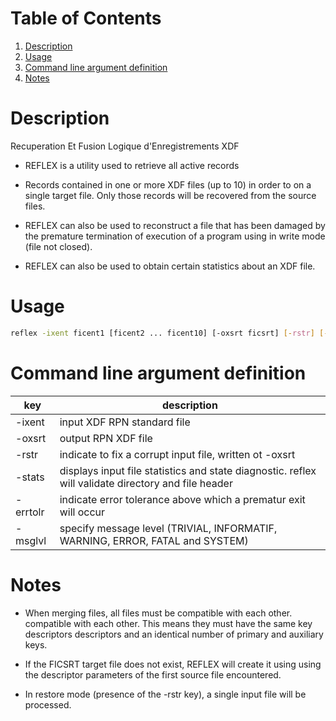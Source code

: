 # Table of Contents
1. [Description](#description)
2. [Usage](#usage)
3. [Command line argument definition](#command-line-argument-definition)
4. [Notes](#notes)

# Description

Recuperation Et Fusion Logique d'Enregistrements XDF

* REFLEX is a utility used to retrieve all active records
* Records contained in one or more XDF files (up to 10) in order to on a single target file. Only those records will be recovered from the source files.

* REFLEX can also be used to reconstruct a file that has been damaged by the premature termination of execution of a program using in write mode (file not closed).

* REFLEX can also be used to obtain certain statistics about an XDF file.

# Usage

```bash
reflex -ixent ficent1 [ficent2 ... ficent10] [-oxsrt ficsrt] [-rstr] [-stats] [-errtolr niveau] [-msglvl niveau]
```

# Command line argument definition

|      key       |     description    | 
| -------------- | ------------------ |
| -ixent         | input XDF RPN standard file |
| -oxsrt         | output RPN XDF file |
| -rstr          | indicate to fix a corrupt input file, written ot -oxsrt |
| -stats         | displays input file statistics and state diagnostic. reflex will validate directory and file header|
| -errtolr       | indicate error tolerance above which a prematur exit will occur|
| -msglvl        | specify message level (TRIVIAL, INFORMATIF, WARNING, ERROR, FATAL and SYSTEM)|

# Notes
* When merging files, all files must be compatible with each other.
compatible with each other. This means they must have the same key descriptors
descriptors and an identical number of primary and auxiliary keys.

* If the FICSRT target file does not exist, REFLEX will create it using
using the descriptor parameters of the first source file encountered.

* In restore mode (presence of the -rstr key), a single input file
will be processed.